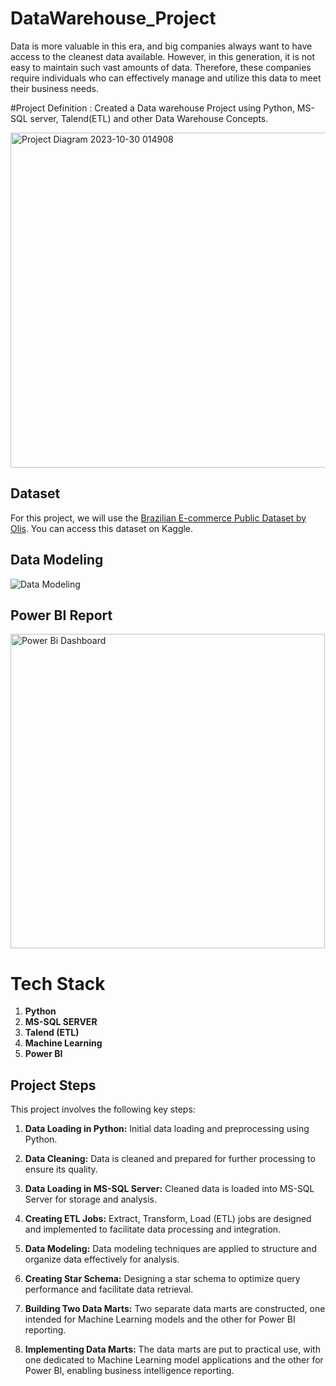 # DataWarehouse_Project
Data is more valuable in this era, and big companies always want to have access to the cleanest data available. However, in this generation, it is not easy to maintain such vast amounts of data. Therefore, these companies require individuals who can effectively manage and utilize this data to meet their business needs.

#Project Definition :
Created a Data warehouse Project using Python, MS-SQL server, Talend(ETL) and other Data Warehouse Concepts.

<img width="536" alt="Project Diagram 2023-10-30 014908" src="https://github.com/vish1108/DataWarehouse_Project/assets/68471486/07c9bd21-c4a9-4665-947e-e3d52fde4278">

## Dataset

For this project, we will use the [Brazilian E-commerce Public Dataset by Olis](https://www.kaggle.com/datasets/olistbr/brazilian-ecommerce). You can access this dataset on Kaggle.

## Data Modeling

![Data Modeling](https://github.com/vish1108/DataWarehouse_Project/assets/68471486/bd9c3231-3805-4efe-816d-091c11663944)


## Power BI Report

<img width="503" alt="Power Bi Dashboard" src="https://github.com/vish1108/DataWarehouse_Project/assets/68471486/ed702144-0aa5-4c5b-8c18-809f9a84d795">


# Tech Stack

1. **Python**
2. **MS-SQL SERVER**
3. **Talend (ETL)**
4. **Machine Learning**
5. **Power BI**


## Project Steps

This project involves the following key steps:

1. **Data Loading in Python:** Initial data loading and preprocessing using Python.

2. **Data Cleaning:** Data is cleaned and prepared for further processing to ensure its quality.

3. **Data Loading in MS-SQL Server:** Cleaned data is loaded into MS-SQL Server for storage and analysis.

4. **Creating ETL Jobs:** Extract, Transform, Load (ETL) jobs are designed and implemented to facilitate data processing and integration.

5. **Data Modeling:** Data modeling techniques are applied to structure and organize data effectively for analysis.

6. **Creating Star Schema:** Designing a star schema to optimize query performance and facilitate data retrieval.

7. **Building Two Data Marts:** Two separate data marts are constructed, one intended for Machine Learning models and the other for Power BI reporting.

8. **Implementing Data Marts:** The data marts are put to practical use, with one dedicated to Machine Learning model applications and the other for Power BI, enabling business intelligence reporting.

